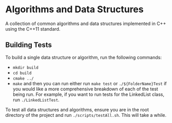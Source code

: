 # Algorithms and Data Structures

A collection of common algorithms and data structures implemented in C++ using the C++11 standard.

## Building Tests
To build a single data structure or algorithm, run the following commands:
* `mkdir build`
* `cd build`
* `cmake ../`
* `make`
and then you can run either run `make test` or `./${FolderName}Test` if you would like a more comprehensive breakdown of each of the test being run. For example, if you want to run tests for the LinkedList class, run `./LinkedListTest`.

To test all data structures and algorithms, ensure you are in the root directory of the project and run `./scripts/testAll.sh`. This will take a while.
